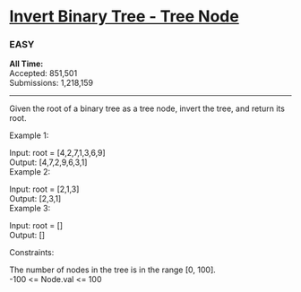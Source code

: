 # [Invert Binary Tree - Tree Node](https://leetcode.com/problems/invert-binary-tree/)      
### EASY

**All Time:**    
Accepted:
851,501    
Submissions:
1,218,159    
___________________________________      

Given the root of a binary tree as a tree node, invert the tree, and return its root.      
      
Example 1:      
      
      
Input: root = [4,2,7,1,3,6,9]      
Output: [4,7,2,9,6,3,1]      
Example 2:      
      
      
Input: root = [2,1,3]      
Output: [2,3,1]      
Example 3:      
      
Input: root = []      
Output: []      
       
      
Constraints:      
      
The number of nodes in the tree is in the range [0, 100].      
-100 <= Node.val <= 100